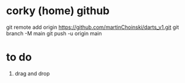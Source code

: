 
# corky (home) github
git remote add origin https://github.com/martinChoinski/darts_v1.git
git branch -M main
git push -u origin main

# to do
1. drag and drop

